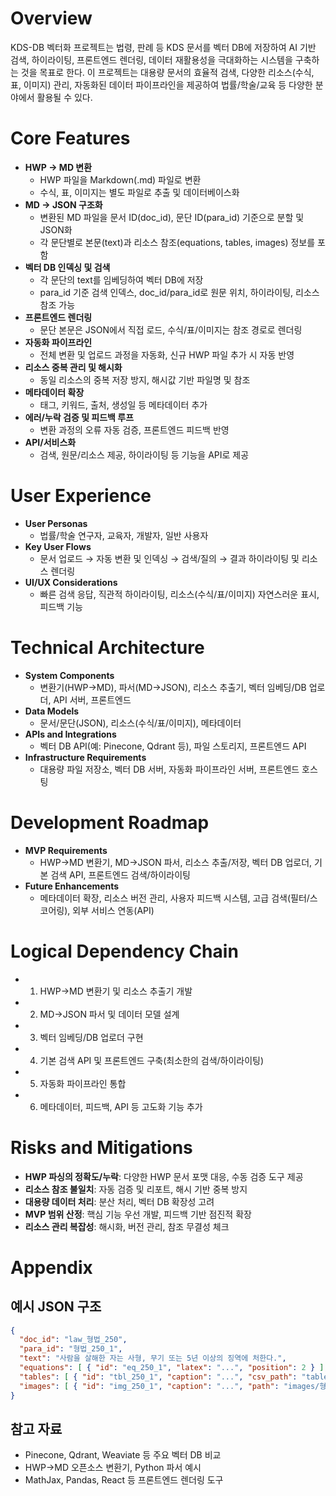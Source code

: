 # Overview
KDS-DB 벡터화 프로젝트는 법령, 판례 등 KDS 문서를 벡터 DB에 저장하여 AI 기반 검색, 하이라이팅, 프론트엔드 렌더링, 데이터 재활용성을 극대화하는 시스템을 구축하는 것을 목표로 한다. 이 프로젝트는 대용량 문서의 효율적 검색, 다양한 리소스(수식, 표, 이미지) 관리, 자동화된 데이터 파이프라인을 제공하여 법률/학술/교육 등 다양한 분야에서 활용될 수 있다.

# Core Features
- **HWP → MD 변환**
  - HWP 파일을 Markdown(.md) 파일로 변환
  - 수식, 표, 이미지는 별도 파일로 추출 및 데이터베이스화
- **MD → JSON 구조화**
  - 변환된 MD 파일을 문서 ID(doc_id), 문단 ID(para_id) 기준으로 분할 및 JSON화
  - 각 문단별로 본문(text)과 리소스 참조(equations, tables, images) 정보를 포함
- **벡터 DB 인덱싱 및 검색**
  - 각 문단의 text를 임베딩하여 벡터 DB에 저장
  - para_id 기준 검색 인덱스, doc_id/para_id로 원문 위치, 하이라이팅, 리소스 참조 가능
- **프론트엔드 렌더링**
  - 문단 본문은 JSON에서 직접 로드, 수식/표/이미지는 참조 경로로 렌더링
- **자동화 파이프라인**
  - 전체 변환 및 업로드 과정을 자동화, 신규 HWP 파일 추가 시 자동 반영
- **리소스 중복 관리 및 해시화**
  - 동일 리소스의 중복 저장 방지, 해시값 기반 파일명 및 참조
- **메타데이터 확장**
  - 태그, 키워드, 출처, 생성일 등 메타데이터 추가
- **에러/누락 검증 및 피드백 루프**
  - 변환 과정의 오류 자동 검증, 프론트엔드 피드백 반영
- **API/서비스화**
  - 검색, 원문/리소스 제공, 하이라이팅 등 기능을 API로 제공

# User Experience
- **User Personas**
  - 법률/학술 연구자, 교육자, 개발자, 일반 사용자
- **Key User Flows**
  - 문서 업로드 → 자동 변환 및 인덱싱 → 검색/질의 → 결과 하이라이팅 및 리소스 렌더링
- **UI/UX Considerations**
  - 빠른 검색 응답, 직관적 하이라이팅, 리소스(수식/표/이미지) 자연스러운 표시, 피드백 기능

# Technical Architecture
- **System Components**
  - 변환기(HWP→MD), 파서(MD→JSON), 리소스 추출기, 벡터 임베딩/DB 업로더, API 서버, 프론트엔드
- **Data Models**
  - 문서/문단(JSON), 리소스(수식/표/이미지), 메타데이터
- **APIs and Integrations**
  - 벡터 DB API(예: Pinecone, Qdrant 등), 파일 스토리지, 프론트엔드 API
- **Infrastructure Requirements**
  - 대용량 파일 저장소, 벡터 DB 서버, 자동화 파이프라인 서버, 프론트엔드 호스팅

# Development Roadmap
- **MVP Requirements**
  - HWP→MD 변환기, MD→JSON 파서, 리소스 추출/저장, 벡터 DB 업로더, 기본 검색 API, 프론트엔드 검색/하이라이팅
- **Future Enhancements**
  - 메타데이터 확장, 리소스 버전 관리, 사용자 피드백 시스템, 고급 검색(필터/스코어링), 외부 서비스 연동(API)

# Logical Dependency Chain
- 1) HWP→MD 변환기 및 리소스 추출기 개발
- 2) MD→JSON 파서 및 데이터 모델 설계
- 3) 벡터 임베딩/DB 업로더 구현
- 4) 기본 검색 API 및 프론트엔드 구축(최소한의 검색/하이라이팅)
- 5) 자동화 파이프라인 통합
- 6) 메타데이터, 피드백, API 등 고도화 기능 추가

# Risks and Mitigations
- **HWP 파싱의 정확도/누락**: 다양한 HWP 문서 포맷 대응, 수동 검증 도구 제공
- **리소스 참조 불일치**: 자동 검증 및 리포트, 해시 기반 중복 방지
- **대용량 데이터 처리**: 분산 처리, 벡터 DB 확장성 고려
- **MVP 범위 산정**: 핵심 기능 우선 개발, 피드백 기반 점진적 확장
- **리소스 관리 복잡성**: 해시화, 버전 관리, 참조 무결성 체크

# Appendix
## 예시 JSON 구조
```json
{
  "doc_id": "law_형법_250",
  "para_id": "형법_250_1",
  "text": "사람을 살해한 자는 사형, 무기 또는 5년 이상의 징역에 처한다.",
  "equations": [ { "id": "eq_250_1", "latex": "...", "position": 2 } ],
  "tables": [ { "id": "tbl_250_1", "caption": "...", "csv_path": "tables/형법250_1.csv", "position": 3 } ],
  "images": [ { "id": "img_250_1", "caption": "...", "path": "images/형법250_그림2-1.png", "position": 5 } ]
}
```

## 참고 자료
- Pinecone, Qdrant, Weaviate 등 주요 벡터 DB 비교
- HWP→MD 오픈소스 변환기, Python 파서 예시
- MathJax, Pandas, React 등 프론트엔드 렌더링 도구 